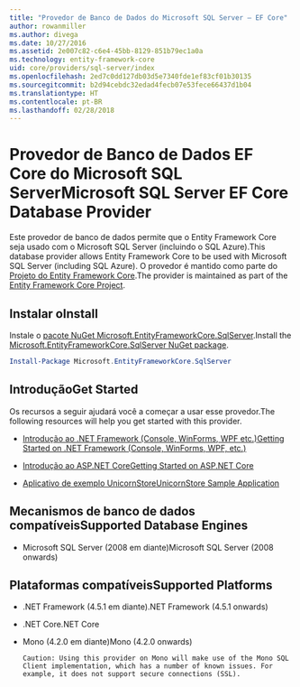 ```yaml
---
title: "Provedor de Banco de Dados do Microsoft SQL Server – EF Core"
author: rowanmiller
ms.author: divega
ms.date: 10/27/2016
ms.assetid: 2e007c82-c6e4-45bb-8129-851b79ec1a0a
ms.technology: entity-framework-core
uid: core/providers/sql-server/index
ms.openlocfilehash: 2ed7c0dd127db03d5e7340fde1ef83cf01b30135
ms.sourcegitcommit: b2d94cebdc32edad4fecb07e53fece66437d1b04
ms.translationtype: HT
ms.contentlocale: pt-BR
ms.lasthandoff: 02/28/2018
---
```

# <a name="microsoft-sql-server-ef-core-database-provider"></a><span data-ttu-id="90b9a-102">Provedor de Banco de Dados EF Core do Microsoft SQL Server</span><span class="sxs-lookup"><span data-stu-id="90b9a-102">Microsoft SQL Server EF Core Database Provider</span></span>

<span data-ttu-id="90b9a-103">Este provedor de banco de dados permite que o Entity Framework Core seja usado com o Microsoft SQL Server (incluindo o SQL Azure).</span><span class="sxs-lookup"><span data-stu-id="90b9a-103">This database provider allows Entity Framework Core to be used with Microsoft SQL Server (including SQL Azure).</span></span> <span data-ttu-id="90b9a-104">O provedor é mantido como parte do [Projeto do Entity Framework Core](https://github.com/aspnet/EntityFrameworkCore).</span><span class="sxs-lookup"><span data-stu-id="90b9a-104">The provider is maintained as part of the [Entity Framework Core Project](https://github.com/aspnet/EntityFrameworkCore).</span></span>

## <a name="install"></a><span data-ttu-id="90b9a-105">Instalar o</span><span class="sxs-lookup"><span data-stu-id="90b9a-105">Install</span></span>

<span data-ttu-id="90b9a-106">Instale o [pacote NuGet Microsoft.EntityFrameworkCore.SqlServer](https://www.nuget.org/packages/Microsoft.EntityFrameworkCore.SqlServer/).</span><span class="sxs-lookup"><span data-stu-id="90b9a-106">Install the [Microsoft.EntityFrameworkCore.SqlServer NuGet package](https://www.nuget.org/packages/Microsoft.EntityFrameworkCore.SqlServer/).</span></span>

``` powershell
Install-Package Microsoft.EntityFrameworkCore.SqlServer
```

## <a name="get-started"></a><span data-ttu-id="90b9a-107">Introdução</span><span class="sxs-lookup"><span data-stu-id="90b9a-107">Get Started</span></span>

<span data-ttu-id="90b9a-108">Os recursos a seguir ajudará você a começar a usar esse provedor.</span><span class="sxs-lookup"><span data-stu-id="90b9a-108">The following resources will help you get started with this provider.</span></span>
* [<span data-ttu-id="90b9a-109">Introdução ao .NET Framework (Console, WinForms, WPF etc.)</span><span class="sxs-lookup"><span data-stu-id="90b9a-109">Getting Started on .NET Framework (Console, WinForms, WPF, etc.)</span></span>](../../get-started/full-dotnet/index.md)

* [<span data-ttu-id="90b9a-110">Introdução ao ASP.NET Core</span><span class="sxs-lookup"><span data-stu-id="90b9a-110">Getting Started on ASP.NET Core</span></span>](../../get-started/aspnetcore/index.md)

* [<span data-ttu-id="90b9a-111">Aplicativo de exemplo UnicornStore</span><span class="sxs-lookup"><span data-stu-id="90b9a-111">UnicornStore Sample Application</span></span>](https://github.com/rowanmiller/UnicornStore/tree/master/UnicornStore)

## <a name="supported-database-engines"></a><span data-ttu-id="90b9a-112">Mecanismos de banco de dados compatíveis</span><span class="sxs-lookup"><span data-stu-id="90b9a-112">Supported Database Engines</span></span>

* <span data-ttu-id="90b9a-113">Microsoft SQL Server (2008 em diante)</span><span class="sxs-lookup"><span data-stu-id="90b9a-113">Microsoft SQL Server (2008 onwards)</span></span>

## <a name="supported-platforms"></a><span data-ttu-id="90b9a-114">Plataformas compatíveis</span><span class="sxs-lookup"><span data-stu-id="90b9a-114">Supported Platforms</span></span>

* <span data-ttu-id="90b9a-115">.NET Framework (4.5.1 em diante)</span><span class="sxs-lookup"><span data-stu-id="90b9a-115">.NET Framework (4.5.1 onwards)</span></span>

* <span data-ttu-id="90b9a-116">.NET Core</span><span class="sxs-lookup"><span data-stu-id="90b9a-116">.NET Core</span></span>

* <span data-ttu-id="90b9a-117">Mono (4.2.0 em diante)</span><span class="sxs-lookup"><span data-stu-id="90b9a-117">Mono (4.2.0 onwards)</span></span>

      Caution: Using this provider on Mono will make use of the Mono SQL Client implementation, which has a number of known issues. For example, it does not support secure connections (SSL).

